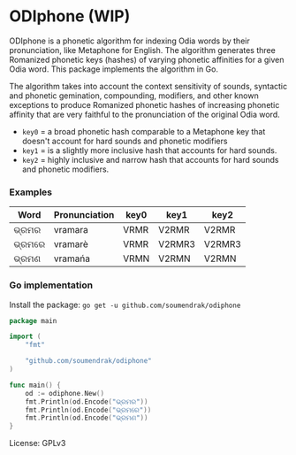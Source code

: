 # ODIphone (WIP)

ODIphone is a phonetic algorithm for indexing Odia words by their pronunciation, like Metaphone for English. The algorithm generates three Romanized phonetic keys (hashes) of varying phonetic affinities for a given Odia word. This package implements the algorithm in Go.

The algorithm takes into account the context sensitivity of sounds, syntactic and phonetic gemination, compounding, modifiers, and other known exceptions to produce Romanized phonetic hashes of increasing phonetic affinity that are very faithful to the pronunciation of the original Odia word.

- `key0` = a broad phonetic hash comparable to a Metaphone key that doesn't account for hard sounds and phonetic modifiers
- `key1` = is a slightly more inclusive hash that accounts for hard sounds.
- `key2` = highly inclusive and narrow hash that accounts for hard sounds and phonetic modifiers.

### Examples

| Word    | Pronunciation | key0 | key1   | key2      |
|---------|---------------|------|--------|-----------|
| ଭ୍ରମର   | vramara       | VRMR | V2RMR  | V2RMR     |
| ଭ୍ରମରେ  | vramarè       | VRMR | V2RMR3 | V2RMR3    |
| ଭ୍ରମଣ   | vramańa       | VRMN | V2RMN  | V2RMN     |

### Go implementation

Install the package:
`go get -u github.com/soumendrak/odiphone`

```go
package main

import (
	"fmt"

	"github.com/soumendrak/odiphone"
)

func main() {
	od := odiphone.New()
	fmt.Println(od.Encode("ଭ୍ରମର"))
	fmt.Println(od.Encode("ଭ୍ରମରେ"))
	fmt.Println(od.Encode("ଭ୍ରମଣ"))
}

```

License: GPLv3
